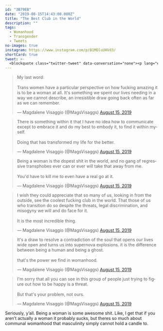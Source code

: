 ```yaml
---
id: "3B79EB"
date: "2019-08-15T14:43:00.000Z"
title: "The Best Club in the World"
description: ""
tags:
  - Womanhood
  - Transgender
  - Tweets
no-images: true
instagram: https://www.instagram.com/p/B1MDluUHVd3/
shortCard: true
tweet: >-
  <blockquote class="twitter-tweet" data-conversation="none"><p lang="en" dir="ltr">My last word:<br><br>Trans women have a particular perspective on how fucking amazing it is to be a woman at all. It&#39;s something we spent our lives needing in a way we cannot describe, an irresistible draw going back often as far as we can remember.</p>&mdash; Magdalene Visaggio (@MagsVisaggs) <a href="https://twitter.com/MagsVisaggs/status/1161831278280433664?ref_src=twsrc%5Etfw">August 15, 2019</a></blockquote>
---
```


<!--[-->
<script src="https://platform.twitter.com/widgets.js" charset="utf-8"></script>
<script>
  twttr.events.bind(
    'rendered', () => {
    jQuery('.twitter-tweet').map((i, e) => jQuery('.CallToAction', e.shadowRoot)).each((i, j) => j.hide());
  });
</script>
<div class="grid grid-row">
  <blockquote class="twitter-tweet" data-conversation="none"><p lang="en" dir="ltr">My last word:<br><br>Trans women have a particular perspective on how fucking amazing it is to be a woman at all. It&#39;s something we spent our lives needing in a way we cannot describe, an irresistible draw going back often as far as we can remember.</p>&mdash; Magdalene Visaggio (@MagsVisaggs) <a href="https://twitter.com/MagsVisaggs/status/1161831278280433664?ref_src=twsrc%5Etfw">August 15, 2019</a></blockquote>

  <blockquote class="twitter-tweet" data-conversation="none"><p lang="en" dir="ltr">There is something within it that I have no idea how to communicate except to embrace it and do my best to embody it, to find it within myself.<br><br>Doing that has transformed my life for the better.</p>&mdash; Magdalene Visaggio (@MagsVisaggs) <a href="https://twitter.com/MagsVisaggs/status/1161831561186152448?ref_src=twsrc%5Etfw">August 15, 2019</a></blockquote>

  <blockquote class="twitter-tweet" data-conversation="none"><p lang="en" dir="ltr">Being a woman is the dopest shit in the world, and no gang of regressive transphobes ever can or ever will take that away from me.<br><br>You&#39;d have to kill me to even have a real go at it.</p>&mdash; Magdalene Visaggio (@MagsVisaggs) <a href="https://twitter.com/MagsVisaggs/status/1161831794293035009?ref_src=twsrc%5Etfw">August 15, 2019</a></blockquote>

  <blockquote class="twitter-tweet" data-conversation="none"><p lang="en" dir="ltr">I wish they could appreciate that so many of us, looking in from the outside, see the coolest fucking club in the world. That those of us who transition do so despite the threats, legal discrimination, and misogyny we will and do face for it.<br><br>It is the most incredible thing.</p>&mdash; Magdalene Visaggio (@MagsVisaggs) <a href="https://twitter.com/MagsVisaggs/status/1161832514824151041?ref_src=twsrc%5Etfw">August 15, 2019</a></blockquote>

  <blockquote class="twitter-tweet" data-conversation="none"><p lang="en" dir="ltr">It&#39;s a draw to resolve a contradiction of the soul that opens our lives wide open and turns us into supernova explosions. it is the difference between being a human and being a ghost.<br><br>that&#39;s the power we find in womanhood.</p>&mdash; Magdalene Visaggio (@MagsVisaggs) <a href="https://twitter.com/MagsVisaggs/status/1161832947378544640?ref_src=twsrc%5Etfw">August 15, 2019</a></blockquote>

  <blockquote class="twitter-tweet" data-conversation="none"><p lang="en" dir="ltr">I&#39;m sorry that all you can see in this group of people just trying to figure out how to be happy is a threat.<br><br>But that&#39;s your problem, not ours.</p>&mdash; Magdalene Visaggio (@MagsVisaggs) <a href="https://twitter.com/MagsVisaggs/status/1161833146188554240?ref_src=twsrc%5Etfw">August 15, 2019</a></blockquote>
</div>
<!--]-->

Seriously, y’all. Being a woman is some awesome shit. Like, I get that if you aren’t actually a woman it probably sucks, but theres so much about communal womanhood that masculinity simply cannot hold a candle to.

